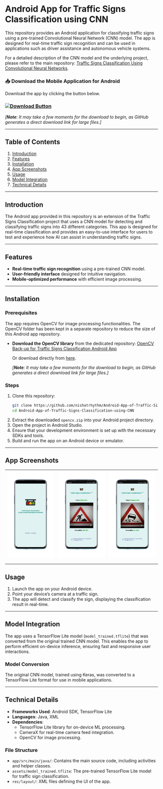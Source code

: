 # Android App for Traffic Signs Classification using CNN

This repository provides an Android application for classifying traffic signs using a pre-trained Convolutional Neural Network (CNN) model. The app is designed for real-time traffic sign recognition and can be used in applications such as driver assistance and autonomous vehicle systems.


For a detailed description of the CNN model and the underlying project, please refer to the main repository: [Traffic Signs Classification Using Convolutional Neural Networks](https://github.com/nishatrhythm/Traffic-Signs-Classification-Using-Convolution-Neural-Networks).

### 📥 Download the Mobile Application for Android

Download the app by clicking the button below.

### [![Download Button](https://img.shields.io/badge/Download-APK-blue?style=for-the-badge&logo=android)](https://github.com/nishatrhythm/OpenCV-Back-up-for-Traffic-Signs-Classification-Android-App/raw/main/Release%20App/Traffic%20Sign.apk)

_[**Note**: It may take a few moments for the download to begin, as GitHub generates a direct download link for large files.]_

---

## Table of Contents

1. [Introduction](#introduction)
2. [Features](#features)
3. [Installation](#installation)
4. [App Screenshots](#app-screenshots)
5. [Usage](#usage)
6. [Model Integration](#model-integration)
7. [Technical Details](#technical-details)

---

## Introduction

The Android app provided in this repository is an extension of the Traffic Signs Classification project that uses a CNN model for detecting and classifying traffic signs into 43 different categories. This app is designed for real-time classification and provides an easy-to-use interface for users to test and experience how AI can assist in understanding traffic signs.

---

## Features

- **Real-time traffic sign recognition** using a pre-trained CNN model.
- **User-friendly interface** designed for intuitive navigation.
- **Mobile-optimized performance** with efficient image processing.

---

## Installation

### Prerequisites
The app requires OpenCV for image processing functionalities. The OpenCV folder has been kept in a separate repository to reduce the size of this Android app repository.

- **Download the OpenCV library** from the dedicated repository: [OpenCV Back-up for Traffic Signs Classification Android App](https://github.com/nishatrhythm/OpenCV-Back-up-for-Traffic-Signs-Classification-Android-App)

  Or download directly from [here](https://github.com/nishatrhythm/OpenCV-Back-up-for-Traffic-Signs-Classification-Android-App/raw/main/opencv.zip).
  
  _[**Note**: It may take a few moments for the download to begin, as GitHub generates a direct download link for large files.]_

### Steps
1. Clone this repository:
   ```bash
   git clone https://github.com/nishatrhythm/Android-App-of-Traffic-Signs-Classification-using-CNN.git
   cd Android-App-of-Traffic-Signs-Classification-using-CNN
   ```
2. Extract the downloaded `opencv.zip` into your Android project directory.
3. Open the project in Android Studio.
4. Ensure that your development environment is set up with the necessary SDKs and tools.
5. Build and run the app on an Android device or emulator.

---

## App Screenshots

| ![App Screenshot 1](https://github.com/nishatrhythm/Android-App-of-Traffic-Signs-Classification-using-CNN/blob/main/readme%20images/App_Screenshot_1.PNG) | ![App Screenshot 2](https://github.com/nishatrhythm/Android-App-of-Traffic-Signs-Classification-using-CNN/blob/main/readme%20images/App_Screenshot_2.PNG) | ![App Screenshot 3](https://github.com/nishatrhythm/Android-App-of-Traffic-Signs-Classification-using-CNN/blob/main/readme%20images/App_Screenshot_3.PNG) |
| --- | --- | --- |

---

## Usage

1. Launch the app on your Android device.
2. Point your device’s camera at a traffic sign.
3. The app will detect and classify the sign, displaying the classification result in real-time.

---

## Model Integration

The app uses a TensorFlow Lite model (`model_trained.tflite`) that was converted from the original trained CNN model. This enables the app to perform efficient on-device inference, ensuring fast and responsive user interactions.

### Model Conversion

The original CNN model, trained using Keras, was converted to a TensorFlow Lite format for use in mobile applications.

---

## Technical Details

- **Frameworks Used**: Android SDK, TensorFlow Lite
- **Languages**: Java, XML
- **Dependencies**:
  - TensorFlow Lite library for on-device ML processing.
  - CameraX for real-time camera feed integration.
  - OpenCV for image processing.

### File Structure

- `app/src/main/java/`: Contains the main source code, including activities and helper classes.
- `assets/model_trained.tflite`: The pre-trained TensorFlow Lite model for traffic sign classification.
- `res/layout/`: XML files defining the UI of the app.

